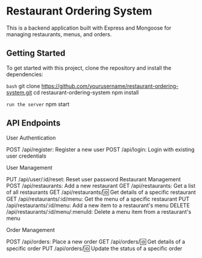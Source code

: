 # Restaurant Ordering System

This is a backend application built with Express and Mongoose for managing restaurants, menus, and orders.

## Getting Started

To get started with this project, clone the repository and install the dependencies:

```bash```
git clone https://github.com/yourusername/restaurant-ordering-system.git
cd restaurant-ordering-system
npm install


```run the server```
npm start


## API Endpoints
User Authentication

POST /api/register: Register a new user
POST /api/login: Login with existing user credentials

User Management

PUT /api/user/:id/reset: Reset user password
Restaurant Management
POST /api/restaurants: Add a new restaurant
GET /api/restaurants: Get a list of all restaurants
GET /api/restaurants/:id: Get details of a specific restaurant
GET /api/restaurants/:id/menu: Get the menu of a specific restaurant
PUT /api/restaurants/:id/menu: Add a new item to a restaurant's menu
DELETE /api/restaurants/:id/menu/:menuId: Delete a menu item from a restaurant's menu

Order Management

POST /api/orders: Place a new order
GET /api/orders/:id: Get details of a specific order
PUT /api/orders/:id: Update the status of a specific order
